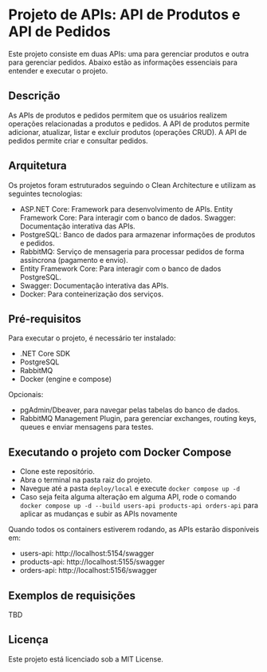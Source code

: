 # Projeto de APIs: API de Produtos e API de Pedidos

Este projeto consiste em duas APIs: uma para gerenciar produtos e outra para gerenciar pedidos. Abaixo estão as informações essenciais para entender e executar o projeto.

## Descrição
As APIs de produtos e pedidos permitem que os usuários realizem operações relacionadas a produtos e pedidos. A API de produtos permite adicionar, atualizar, listar e excluir produtos (operações CRUD). A API de pedidos permite criar e consultar pedidos.

## Arquitetura
Os projetos foram estruturados seguindo o Clean Architecture e utilizam as seguintes tecnologias:

- ASP.NET Core: Framework para desenvolvimento de APIs.
Entity Framework Core: Para interagir com o banco de dados.
Swagger: Documentação interativa das APIs.
- PostgreSQL: Banco de dados para armazenar informações de produtos e pedidos.
- RabbitMQ: Serviço de mensageria para processar pedidos de forma assíncrona (pagamento e envio).
- Entity Framework Core: Para interagir com o banco de dados PostgreSQL.
- Swagger: Documentação interativa das APIs.
- Docker: Para conteinerização dos serviços.

## Pré-requisitos
Para executar o projeto, é necessário ter instalado:
- .NET Core SDK
- PostgreSQL
- RabbitMQ
- Docker (engine e compose)

Opcionais:
- pgAdmin/Dbeaver, para navegar pelas tabelas do banco de dados.
- RabbitMQ Management Plugin, para gerenciar exchanges, routing keys, queues e enviar mensagens para testes.

## Executando o projeto com Docker Compose
- Clone este repositório.
- Abra o terminal na pasta raiz do projeto.
- Navegue até a pasta ```deploy/local``` e execute ```docker compose up -d```
- Caso seja feita alguma alteração em alguma API, rode o comando ```docker compose up -d --build users-api products-api orders-api``` para aplicar as mudanças e subir as APIs novamente

Quando todos os containers estiverem rodando, as APIs estarão disponíveis em:
- users-api: http://localhost:5154/swagger
- products-api: http://localhost:5155/swagger
- orders-api: http://localhost:5156/swagger

## Exemplos de requisições
TBD

## Licença
Este projeto está licenciado sob a MIT License.